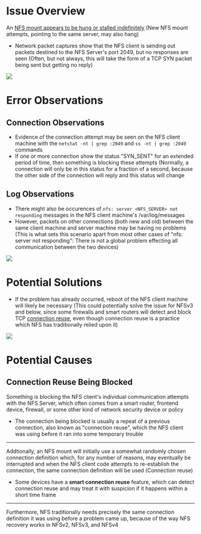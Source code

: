 # Issue Overview

An [NFS mount appears to be hung or stalled indefinitely](https://www.suse.com/support/kb/doc/?id=000019722#:~:text=An%20NFS%20mount%20appears%20to%20be%20hung%20or%20stalled%20indefinitely.%20%C2%A0New%20NFS%20mount%20attempts%2C%20pointing%20to%20the%20same%20server%2C%20may%20also%20hang.) (New NFS mount attempts, pointing to the same server, may also hang)

* Network packet captures show that the NFS client is sending out packets destined to the NFS Server's port 2049, but no responses are seen (Often, but not always, this will take the form of a TCP SYN packet being sent but getting no reply)

![](https://github.com/JonmarCorpuz/SecondBrain/blob/main/Assets/Whitespace.png)

# Error Observations

## Connection Observations

* Evidence of the connection attempt may be seen on the NFS client machine with the `netstat -nt | grep :2049` and `ss -nt | grep :2049` commands
* If one or more connection show the status "SYN_SENT" for an extended period of time, then something is blocking these attempts (Normally, a connection will only be in this status for a fraction of a second, because the other side of the connection will reply and this status will change

## Log Observations

* There might also be occurences of `nfs: server <NFS_SERVER> not responding` messages in the NFS client machine's /var/log/messages
* However, packets on other connections (both new and old) between the same client machine and server machine may be having no problems (This is what sets this scenario apart from most other cases of "nfs: server not responding":  There is not a global problem effecting all communication between the two devices)

![](https://github.com/JonmarCorpuz/SecondBrain/blob/main/Assets/Whitespace.png)

# Potential Solutions

* If the problem has already occurred, reboot of the NFS client machine will likely be necessary (This could potentially solve the issue for NFSv3 and below, since some firewalls and smart routers will detect and block TCP [connection reuse](https://www.haproxy.com/glossary/what-is-connection-reuse#:~:text=Connection%20reuse%20is%20the%20process%20of%20using%20the%20same%20TCP%20connection%20to%20send%20and%20receive%20multiple%20HTTP%20requests%20and%20responses.%20Alternatively%2C%20a%20new%20connection%20is%20subsequently%20opened%20to%20handle%20each%20pair%20of%20new%20messages.%C2%A0), even though connection reuse is a practice which NFS has traditionally relied upon it)

![](https://github.com/JonmarCorpuz/SecondBrain/blob/main/Assets/Whitespace.png)

# Potential Causes

## Connection Reuse Being Blocked

Something is blocking the NFS client's individual communication attempts with the NFS Server, which often comes from a smart router, frontend device, firewall, or some other kind of network security device or policy 
* The connection being blocked is usually a repeat of a previous connection, also known as "connection reuse", which the NFS client was using before it ran into some temporary trouble

---

Addtionally, an NFS mount will initially use a somewhat randomly chosen connection definition which, for any number of reasons, may eventually be interrupted and when the NFS client code attempts to re-establish the connection, the same connection definition will be used (Connection reuse)
* Some devices have a **smart connection reuse** feature, which can detect connection reuse and may treat it with suspicion if it happens within a short time frame

---

Furthermore, NFS traditionally needs precisely the same connection definition it was using before a problem came up, because of the way NFS recovery works in NFSv2, NFSv3, and NFSv4
